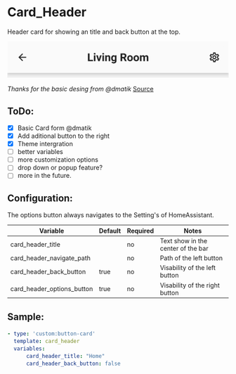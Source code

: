 # Card_Header

Header card for showing an title and back button at the top.

![Header Preview.png](Header%20Preview.png)

*Thanks for the basic desing from @dmatik*
[Source](https://github.com/dmatik/homeassistant-config/blob/master/homeassistant/config/lovelace_minimalist/templates/card_templates_custom/custom_card_header/card_header.yaml)

## ToDo:

- [x] Basic Card form @dmatik
- [x] Add aditional button to the right
- [x] Theme intergration
- [ ] better variables
- [ ] more customization options
- [ ] drop down or popup feature?
- [ ] more in the future.

## Configuration:

The options button always navigates to the Setting's of HomeAssistant.

| Variable                   | Default | Required | Notes                              |
| -------------------------- | ------- | -------- | ---------------------------------- |
| card_header_title          |         | no       | Text show in the center of the bar |
| card_header_navigate_path  |         | no       | Path of the left button            |
| card_header_back_button    | true    | no       | Visability of the left button      |
| card_header_options_button | true    | no       | Visability of the right button     |

## Sample:

```yaml
- type: 'custom:button-card'
  template: card_header
  variables:
      card_header_title: "Home"
      card_header_back_button: false
```